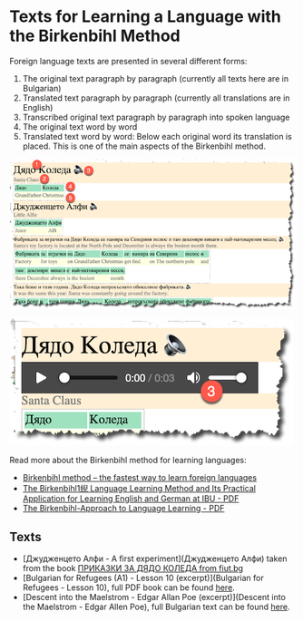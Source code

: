 # Texts for Learning a Language with the Birkenbihl Method
Foreign language texts are presented in several different forms:

1. The original text paragraph by paragraph (currently all texts here are in Bulgarian)
2. Translated text paragraph by paragraph (currently all translations are in English)
3. Transcribed original text paragraph by paragraph into spoken language
4. The original text word by word
5. Translated text word by word: Below each original word its translation is placed. This is one of the main aspects of the Birkenbihl method.

![Texts presented in several different forms](fig1.png)

![The audio player for the transcription](fig2.png)

Read more about the Birkenbihl method for learning languages:

- [Birkenbihl method – the fastest way to learn foreign languages](http://www.vidactic.com/?page_id=868)
- [The Birkenbihl1䋩 Language Learning Method and Its Practical Application for Learning English and German at IBU - PDF](https://www.shitennoji.ac.jp/ibu/docs/toshokan/kiyou/41/kiyo2005w-18johann.pdf)
- [The Birkenbihl-Approach to Language Learning - PDF](https://www.ludwiglingg.ch/MethodEnglish.pdf)

## Texts

- [Джудженцето Алфи - A first experiment](Джудженцето Алфи) taken from the book [ПРИКАЗКИ ЗА ДЯДО КОЛЕДА from fiut.bg](https://www.fiut.bg/prikazki-za-djado-koleda-zabavni-igri.html)
- [Bulgarian for Refugees (A1) - Lesson 10 (excerpt)](Bulgarian for Refugees - Lesson 10), full PDF book can be found [here](https://caritas.bg/cms/wp-content/uploads/2015/04/A1-English.pdf?x10535).
- [Descent into the Maelstrom - Edgar Allan Poe (excerpt)](Descent into the Maelstrom - Edgar Allen Poe), full Bulgarian text can be found [here](https://chitanka.info/book/37-spuskane-v-maelstrxom).

